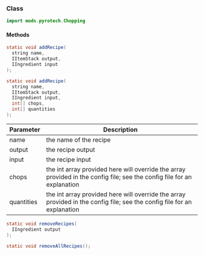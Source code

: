 
### Class

```java
import mods.pyrotech.Chopping
```

#### Methods

```java
static void addRecipe(
  string name, 
  IItemStack output, 
  IIngredient input
);
```


```java
static void addRecipe(
  string name, 
  IItemStack output, 
  IIngredient input, 
  int[] chops, 
  int[] quantities
);
```

|Parameter|Description|
|---------|-----------|
|name|the name of the recipe|
|output|the recipe output|
|input|the recipe input|
|chops|the int array provided here will override the array provided in the config file; see the config file for an explanation|
|quantities|the int array provided here will override the array provided in the config file; see the config file for an explanation|

```java
static void removeRecipes(
  IIngredient output
);
```


```java
static void removeAllRecipes();
```

